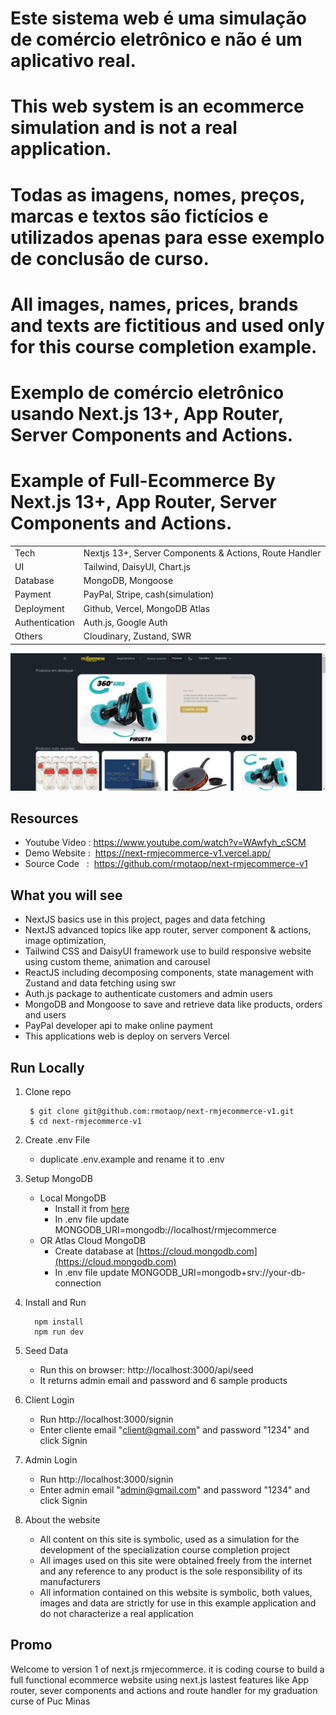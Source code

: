# Este sistema web é uma simulação de comércio eletrônico e não é um aplicativo real.

# This web system is an ecommerce simulation and is not a real application.

# Todas as imagens, nomes, preços, marcas e textos são fictícios e utilizados apenas para esse exemplo de conclusão de curso.

# All images, names, prices, brands and texts are fictitious and used only for this course completion example.

# Exemplo de comércio eletrônico usando Next.js 13+, App Router, Server Components and Actions.

# Example of Full-Ecommerce By Next.js 13+, App Router, Server Components and Actions.

|                |                                                        |
| -------------- | ------------------------------------------------------ |
| Tech           | Nextjs 13+, Server Components & Actions, Route Handler |
| UI             | Tailwind, DaisyUI, Chart.js                            |
| Database       | MongoDB, Mongoose                                      |
| Payment        | PayPal, Stripe, cash(simulation)                       |
| Deployment     | Github, Vercel, MongoDB Atlas                          |
| Authentication | Auth.js, Google Auth                                   |
| Others         | Cloudinary, Zustand, SWR                               |

![Rmj ecommerce v1](/public/app.jpg)

## Resources

- Youtube Video : https://www.youtube.com/watch?v=WAwfyh_cSCM
- Demo Website :  https://next-rmjecommerce-v1.vercel.app/
- Source Code   :  https://github.com/rmotaop/next-rmjecommerce-v1

## What you will see

- NextJS basics use in this project, pages and data fetching
- NextJS advanced topics like app router, server component & actions, image optimization,
- Tailwind CSS and DaisyUI framework use to build responsive website using custom theme, animation and carousel
- ReactJS including decomposing components, state management with Zustand and data fetching using swr
- Auth.js package to authenticate customers and admin users
- MongoDB and Mongoose to save and retrieve data like products, orders and users
- PayPal developer api to make online payment
- This applications web is deploy on servers Vercel

## Run Locally

1. Clone repo

   ```shell
    $ git clone git@github.com:rmotaop/next-rmjecommerce-v1.git
    $ cd next-rmjecommerce-v1
   ```

2. Create .env File

   - duplicate .env.example and rename it to .env

3. Setup MongoDB

   - Local MongoDB
     - Install it from [here](https://www.mongodb.com/try/download/community)
     - In .env file update MONGODB_URI=mongodb://localhost/rmjecommerce
   - OR Atlas Cloud MongoDB
     - Create database at [https://cloud.mongodb.com](https://cloud.mongodb.com)
     - In .env file update MONGODB_URI=mongodb+srv://your-db-connection

4. Install and Run

   ```shell
     npm install
     npm run dev
   ```

5. Seed Data

   - Run this on browser: http://localhost:3000/api/seed
   - It returns admin email and password and 6 sample products

6. Client Login

   - Run http://localhost:3000/signin
   - Enter cliente email "client@gmail.com" and password "1234" and click Signin

7. Admin Login

   - Run http://localhost:3000/signin
   - Enter admin email "admin@gmail.com" and password "1234" and click Signin

8. About the website

   - All content on this site is symbolic, used as a simulation for the development of the specialization course completion project
   - All images used on this site were obtained freely from the internet and any reference to any product is the sole responsibility of its manufacturers
   - All information contained on this website is symbolic, both values, images and data are strictly for use in this example application and do not characterize a real application

## Promo

Welcome to version 1 of next.js rmjecommerce. it is coding course to build a full functional ecommerce website using next.js lastest features like App router, sever components and actions and route handler for my graduation curse of Puc Minas
